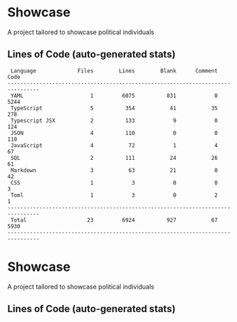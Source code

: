 # Showcase

A project tailored to showcase political individuals

## Lines of Code (auto-generated stats)

```txt<br>--------------------------------------------------------------------------------
 Language             Files        Lines        Blank      Comment         Code
--------------------------------------------------------------------------------
 YAML                     1         6075          831            0         5244
 TypeScript               5          354           41           35          278
 Typescript JSX           2          133            9            0          124
 JSON                     4          110            0            0          110
 JavaScript               4           72            1            4           67
 SQL                      2          111           24           26           61
 Markdown                 3           63           21            0           42
 CSS                      1            3            0            0            3
 Toml                     1            3            0            2            1
--------------------------------------------------------------------------------
 Total                   23         6924          927           67         5930
--------------------------------------------------------------------------------
```

# Showcase

A project tailored to showcase political individuals

## Lines of Code (auto-generated stats)
